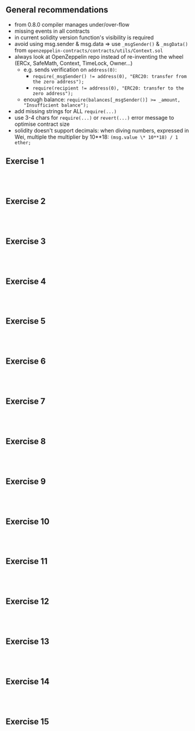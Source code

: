 ## General recommendations

- from 0.8.0 compiler manages under/over-flow
- missing events in all contracts
- in current solidity version function's visibility is required
- avoid using msg.sender & msg.data => use `_msgSender()` & `_msgData()` from `openzeppelin-contracts/contracts/utils/Context.sol`
- always look at OpenZeppelin repo instead of re-inventing the wheel (ERCx, SafeMath, Context, TimeLock, Owner...)
  - e.g. sends verification on `address(0)`:
    - `require(_msgSender() != address(0), "ERC20: transfer from the zero address");`
    - `require(recipient != address(0), "ERC20: transfer to the zero address");`
  - enough balance: `require(balances[_msgSender()] >= _amount, "Insufficient balance");`
- add missing strings for ALL `require(...)`
- use 3-4 chars for `require(...)` or `revert(...)` error message to optimise contract size
- solidity doesn't support decimals: when diving numbers, expressed in Wei, multiple the multiplier by 10**18: `(msg.value \* 10**18) / 1 ether;`

## Exercise 1

<br><br>

## Exercise 2

<br><br>

## Exercise 3

<br><br>

## Exercise 4

<br><br>

## Exercise 5

<br><br>

## Exercise 6

<br><br>

## Exercise 7

<br><br>

## Exercise 8

<br><br>

## Exercise 9

<br><br>

## Exercise 10

<br><br>

## Exercise 11

<br><br>

## Exercise 12

<br><br>

## Exercise 13

<br><br>

## Exercise 14

<br><br>

## Exercise 15
